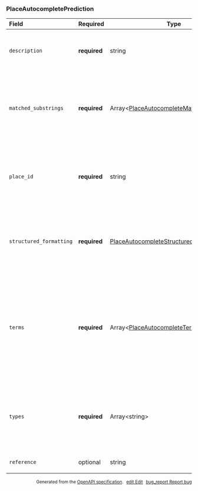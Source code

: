 <!--- This is a generated file, do not edit! -->
<!--- [START maps_http_schema_placeautocompleteprediction] -->
<h3 class="schema-object" id="PlaceAutocompletePrediction">PlaceAutocompletePrediction</h3>

| Field                   | Required     | Type                                                                                                                     | Description                                                                                                                                                                                                                                                                                                                                                                                                                                                                                                            |
| :---------------------- | ------------ | ------------------------------------------------------------------------------------------------------------------------ | ---------------------------------------------------------------------------------------------------------------------------------------------------------------------------------------------------------------------------------------------------------------------------------------------------------------------------------------------------------------------------------------------------------------------------------------------------------------------------------------------------------------------- |
| `description`           | **required** | string                                                                                                                   | <div class="nonref-property-description"><p>Contains the human-readable name for the returned result. For <code>establishment</code> results, this is usually the business name.</p></div>                                                                                                                                                                                                                                                                                                                             |
| `matched_substrings`    | **required** | Array&lt;[PlaceAutocompleteMatchedSubstring](#PlaceAutocompleteMatchedSubstring "PlaceAutocompleteMatchedSubstring")&gt; | <div class="ref-property-description"><p>A list of substrings that describe the location of the entered term in the prediction result text, so that the term can be highlighted if desired.</p><p>See <a href="#PlaceAutocompleteMatchedSubstring">PlaceAutocompleteMatchedSubstring</a> for more information.</div>                                                                                                                                                                                                   |
| `place_id`              | **required** | string                                                                                                                   | <div class="nonref-property-description"><p>A textual identifier that uniquely identifies a place. To retrieve information about the place, pass this identifier in the placeId field of a Places API request. For more information about place IDs, see the <a href="https://developers.google.com/maps/documentation/places/web-service/place-id">Place IDs</a> overview.</p></div>                                                                                                                                  |
| `structured_formatting` | **required** | [PlaceAutocompleteStructuredFormat](#PlaceAutocompleteStructuredFormat "PlaceAutocompleteStructuredFormat")              | <div class="ref-property-description"><p>Provides pre-formatted text that can be shown in your autocomplete results.</p><p>See <a href="#PlaceAutocompleteStructuredFormat">PlaceAutocompleteStructuredFormat</a> for more information.</div>                                                                                                                                                                                                                                                                          |
| `terms`                 | **required** | Array&lt;[PlaceAutocompleteTerm](#PlaceAutocompleteTerm "PlaceAutocompleteTerm")&gt;                                     | <div class="ref-property-description"><p>Contains an array of terms identifying each section of the returned description (a section of the description is generally terminated with a comma). Each entry in the array has a <code>value</code> field, containing the text of the term, and an <code>offset</code> field, defining the start position of this term in the description, measured in Unicode characters.</p><p>See <a href="#PlaceAutocompleteTerm">PlaceAutocompleteTerm</a> for more information.</div> |
| `types`                 | **required** | Array&lt;string&gt;                                                                                                      | <div class="nonref-property-description"><p>Contains an array of types that apply to this place. For example: <code>[ "political", "locality" ]</code> or <code>[ "establishment", "geocode", "beauty_salon" ]</code>. The array can contain multiple values. Learn more about <a href="https://developers.google.com/maps/documentation/places/web-service/supported_types">Place types</a>.</p></div>                                                                                                                |
| `reference`             | optional     | string                                                                                                                   | <div class="nonref-property-description"><p>(Deprecated) See place_id.</p></div>                                                                                                                                                                                                                                                                                                                                                                                                                                       |

<p style="text-align: right; font-size: smaller;">Generated from the <a class="gc-analytics-event" data-category="GMP" data-label="openapi-github" href="https://github.com/googlemaps/openapi-specification" title="Google Maps Platform OpenAPI Specification" class="external">OpenAPI specification</a>.
<a class="gc-analytics-event" data-category="GMP" data-label="openapi-github-maps-http-schema-placeautocompleteprediction" data-action="edit" style="margin-left: 5px;" href="https://github.com/googlemaps/openapi-specification/blob/main/specification/schemas/PlaceAutocompletePrediction.yml" title="Edit on GitHub"><span class="material-icons">edit</span> Edit</a>
<a class="gc-analytics-event" data-category="GMP" data-label="openapi-github-maps-http-schema-placeautocompleteprediction" data-action="bug" style="margin-left: 5px;" href="https://github.com/googlemaps/openapi-specification/issues/new?assignees=&labels=type%3A+bug%2C+triage+me&template=bug_report.md&title=[schemas] Bug - PlaceAutocompletePrediction" title="File bug for schemas on GitHub"><span class="material-icons">bug_report</span> Report bug</a>
</p>

<!--- [END maps_http_schema_placeautocompleteprediction] -->
